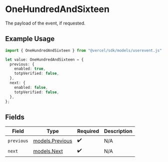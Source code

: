 # OneHundredAndSixteen

The payload of the event, if requested.

## Example Usage

```typescript
import { OneHundredAndSixteen } from "@vercel/sdk/models/userevent.js";

let value: OneHundredAndSixteen = {
  previous: {
    enabled: true,
    totpVerified: false,
  },
  next: {
    enabled: false,
    totpVerified: false,
  },
};
```

## Fields

| Field                                    | Type                                     | Required                                 | Description                              |
| ---------------------------------------- | ---------------------------------------- | ---------------------------------------- | ---------------------------------------- |
| `previous`                               | [models.Previous](../models/previous.md) | :heavy_check_mark:                       | N/A                                      |
| `next`                                   | [models.Next](../models/next.md)         | :heavy_check_mark:                       | N/A                                      |